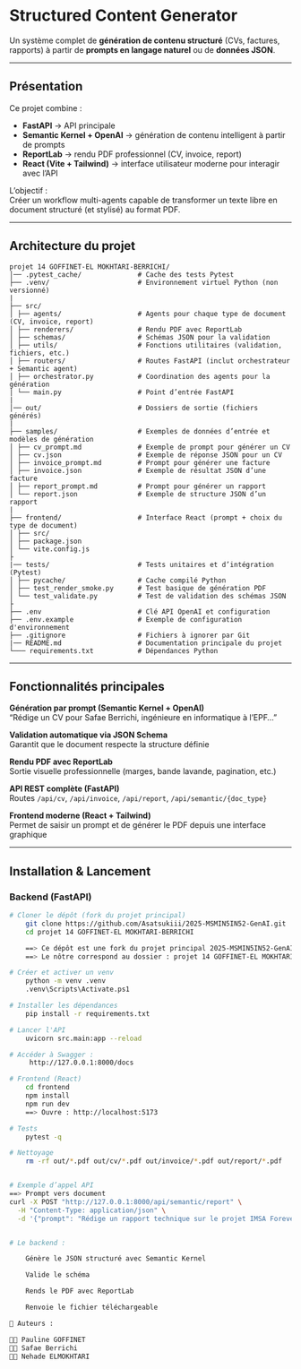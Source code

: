 # Structured Content Generator

Un système complet de **génération de contenu structuré** (CVs, factures, rapports)
à partir de **prompts en langage naturel** ou de **données JSON**.

---

##  Présentation

Ce projet combine :
- **FastAPI** → API principale
- **Semantic Kernel + OpenAI** → génération de contenu intelligent à partir de prompts
- **ReportLab** → rendu PDF professionnel (CV, invoice, report)
- **React (Vite + Tailwind)** → interface utilisateur moderne pour interagir avec l’API

L’objectif :  
Créer un workflow multi-agents capable de transformer un texte libre en document structuré (et stylisé) au format PDF.

---

## Architecture du projet 

    projet 14 GOFFINET-EL MOKHTARI-BERRICHI/
    │── .pytest_cache/              # Cache des tests Pytest
    ├── .venv/                      # Environnement virtuel Python (non versionné)
    |
    ├── src/
    │ ├── agents/                   # Agents pour chaque type de document (CV, invoice, report)
    │ ├── renderers/                # Rendu PDF avec ReportLab
    │ ├── schemas/                  # Schémas JSON pour la validation
    │ ├── utils/                    # Fonctions utilitaires (validation, fichiers, etc.)
    │ ├── routers/                  # Routes FastAPI (inclut orchestrateur + Semantic agent)
    │ ├── orchestrator.py           # Coordination des agents pour la génération
    │ └── main.py                   # Point d’entrée FastAPI
    |
    │── out/                        # Dossiers de sortie (fichiers générés)
    |
    ├── samples/                    # Exemples de données d’entrée et modèles de génération
    │ ├── cv_prompt.md              # Exemple de prompt pour générer un CV
    │ ├── cv.json                   # Exemple de réponse JSON pour un CV
    │ ├── invoice_prompt.md         # Prompt pour générer une facture
    │ ├── invoice.json              # Exemple de résultat JSON d’une facture
    │ ├── report_prompt.md          # Prompt pour générer un rapport
    │ └── report.json               # Exemple de structure JSON d’un rapport
    |
    ├── frontend/                   # Interface React (prompt + choix du type de document)
    │ ├── src/
    │ ├── package.json
    │ └── vite.config.js
    ├
    |── tests/                      # Tests unitaires et d’intégration (Pytest)
    │ ├── pycache/                  # Cache compilé Python
    │ ├── test_render_smoke.py      # Test basique de génération PDF
    │ └── test_validate.py          # Test de validation des schémas JSON
    ├
    ├── .env                        # Clé API OpenAI et configuration
    ├── .env.example                # Exemple de configuration d'environnement
    ├── .gitignore                  # Fichiers à ignorer par Git
    |── README.md                   # Documentation principale du projet
    └─── requirements.txt           # Dépendances Python

---

##  Fonctionnalités principales

**Génération par prompt (Semantic Kernel + OpenAI)**  
    “Rédige un CV pour Safae Berrichi, ingénieure en informatique à l’EPF…”

 **Validation automatique via JSON Schema**  
    Garantit que le document respecte la structure définie

**Rendu PDF avec ReportLab**  
    Sortie visuelle professionnelle (marges, bande lavande, pagination, etc.)

**API REST complète (FastAPI)**  
    Routes `/api/cv`, `/api/invoice`, `/api/report`, `/api/semantic/{doc_type}`

**Frontend moderne (React + Tailwind)**  
    Permet de saisir un prompt et de générer le PDF depuis une interface graphique

---

##  Installation & Lancement

###  Backend (FastAPI)
```bash
# Cloner le dépôt (fork du projet principal)
    git clone https://github.com/Asatsukiii/2025-MSMIN5IN52-GenAI.git
    cd projet 14 GOFFINET-EL MOKHTARI-BERRICHI

    ==> Ce dépôt est une fork du projet principal 2025-MSMIN5IN52-GenAI, et contient plusieurs sous-projets étudiants.
    ==> Le nôtre correspond au dossier : projet 14 GOFFINET-EL MOKHTARI-BERRICHI

# Créer et activer un venv
    python -m venv .venv
    .venv\Scripts\Activate.ps1

# Installer les dépendances
	pip install -r requirements.txt

# Lancer l'API
    uvicorn src.main:app --reload  

# Accéder à Swagger :
     http://127.0.0.1:8000/docs

# Frontend (React)
    cd frontend
    npm install
    npm run dev
    ==> Ouvre : http://localhost:5173

# Tests
    pytest -q

# Nettoyage
	rm -rf out/*.pdf out/cv/*.pdf out/invoice/*.pdf out/report/*.pdf


# Exemple d’appel API
==> Prompt vers document
curl -X POST "http://127.0.0.1:8000/api/semantic/report" \
  -H "Content-Type: application/json" \
  -d '{"prompt": "Rédige un rapport technique sur le projet IMSA Forever Shop développé par Safae Berrichi à l’EPF."}'


# Le backend :

    Génère le JSON structuré avec Semantic Kernel

    Valide le schéma

    Rends le PDF avec ReportLab

    Renvoie le fichier téléchargeable 

🏫 Auteurs : 

👩‍💻 Pauline GOFFINET
👩‍💻 Safae Berrichi 
👩‍💻 Nehade ELMOKHTARI

